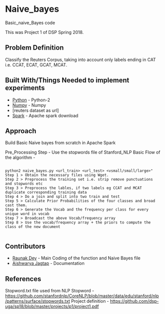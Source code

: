 # Naive_bayes
Basic_naive_Bayes code

This was Project 1 of DSP Spring 2018. 

## Problem Definition
Classify the Reuters Corpus, taking into account only labels ending in CAT i.e. CCAT, ECAT, GCAT, MCAT.


## Built With/Things Needed to implement experiments

* [Python](https://www.python.org/downloads/) - Python-2 
* [Numpy](http://www.numpy.org/) - Numpy
* [reuters dataset as url]
* [Spark](https://spark.apache.org/downloads.html) - Apache spark download


## Approach 
Build Basic Naive bayes from scratch in Apache Spark

Pre_Processing Step - Use the stopwords file of Stanford_NLP
Basic Flow of the algorithm - 

```

python2 naive_bayes.py <url_train> <url_test> <vsmall/small/large>"
Step 1 > Obtain the necessary files using Wget.
Step 2 > Preprocess the training set i.e. strip remove punctuations and stopwords etc
Step 3 > Preprocess the lables, if two labels eg CCAT and MCAT duplicate corresponding training data 
Step 4 > Do a join and split into two train and test
Step 5 > Calculate Prior Probabilities of the four classes and broad cast them.
Step 6 > Generate the Vocab and the frequency per class for every unique word in vocab
Step 7 > Broadcast the above Vocab/frequency array
Step 8 > Use the vocab/frequency array + the priors to compute the class of the new document


```


## Contributors 

* [Raunak Dey](https://github.com/raun1) - Main Coding of the function and Naive Bayes file 
* [Aishwarya Jagtap](-) - Documentation

## References 

Stopword.txt file used from NLP Stopword - https://github.com/stanfordnlp/CoreNLP/blob/master/data/edu/stanford/nlp/patterns/surface/stopwords.txt
Project definition - https://github.com/dsp-uga/sp18/blob/master/projects/p1/project1.pdf

